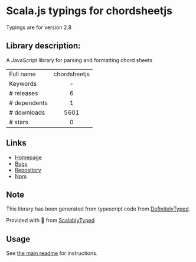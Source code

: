 
# Scala.js typings for chordsheetjs

Typings are for version 2.8

## Library description:
A JavaScript library for parsing and formatting chord sheets

|                    |                 |
| ------------------ | :-------------: |
| Full name          | chordsheetjs |
| Keywords           | - |
| # releases         | 6 |
| # dependents       | 1 |
| # downloads        | 5601 |
| # stars            | 0 |

## Links
- [Homepage](https://github.com/martijnversluis/ChordSheetJS)
- [Bugs](https://github.com/martijnversluis/ChordSheetJS/issues)
- [Repository](https://github.com/martijnversluis/ChordSheetJS)
- [Npm](https://www.npmjs.com/package/chordsheetjs)
    


## Note
This library has been generated from typescript code from [DefinitelyTyped](https://definitelytyped.org).

Provided with :purple_heart: from [ScalablyTyped](https://github.com/oyvindberg/ScalablyTyped)

## Usage
See [the main readme](../../readme.md) for instructions.


